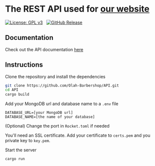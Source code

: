 # The REST API used for [our website](https://github.com/Olah-Barbershop/website)

[![License: GPL v3](https://img.shields.io/badge/License-GPLv3-blue.svg)](https://www.gnu.org/licenses/gpl-3.0) &nbsp;
[![GitHub Release](https://img.shields.io/github/v/release/Olah-Barbershop/API)](https://github.com/Olah-Barbershop/API/releases/latest) &nbsp;

## Documentation
Check out the API documentation [here](DOCUMENTATION.md)

## Instructions
Clone the repository and install the dependencies
```sh
git clone https://github.com/Olah-Barbershop/API.git
cd API
cargo build
```
Add your MongoDB url and database name to a `.env` file
```env
DATABASE_URL=[your MongoDB url]
DATABASE_NAME=[the name of your database]
```

(Optional) Change the port in `Rocket.toml` if needed

You'll need an SSL certificate. Add your certificate to `certs.pem` and you private key to `key.pem`.

Start the server
```sh
cargo run
```
